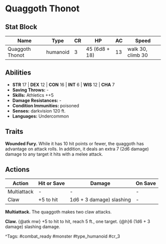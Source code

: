 # Quaggoth Thonot

## Stat Block

| Name | Type | CR | HP | AC | Speed |
|------|------|----|----|----|-------|
| Quaggoth Thonot | humanoid | 3 | 45 (6d8 + 18) | 13 | walk 30, climb 30 |

## Abilities

- **STR** 17 | **DEX** 12 | **CON** 16 | **INT** 6 | **WIS** 12 | **CHA** 7
- **Saving Throws:** -  
- **Skills:** Athletics ++5  
- **Damage Resistances:** -  
- **Condition Immunities:** poisoned  
- **Senses:** darkvision 120 ft.  
- **Languages:** Undercommon

## Traits

**Wounded Fury.** While it has 10 hit points or fewer, the quaggoth has advantage on attack rolls. In addition, it deals an extra 7 (2d6 damage) damage to any target it hits with a melee attack.


## Actions

| Action | Hit or Save | Damage | On Save |
|--------|--------------|--------|----------|
| Multiattack | - | - | - |
| Claw | +5 to hit | 1d6 + 3 damage) slashing | - |

**Multiattack.** The quaggoth makes two claw attacks.

**Claw.** {@atk mw} +5 to hit to hit, reach 5 ft., one target. {@h}6 (1d6 + 3 damage) slashing damage.


^Tags: #combat_ready #monster #type_humanoid #cr_3